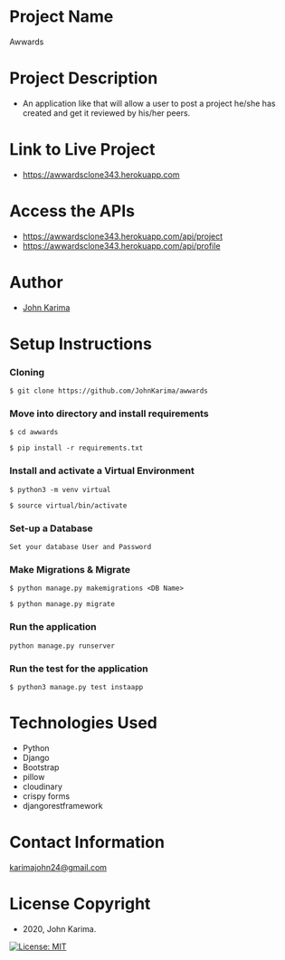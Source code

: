 # Project Name 
Awwards

# Project Description 
-  An application like that will allow a user to post a project he/she has created and get it reviewed by his/her peers.

# Link to Live Project
- https://awwardsclone343.herokuapp.com

# Access the APIs
- https://awwardsclone343.herokuapp.com/api/project
- https://awwardsclone343.herokuapp.com/api/profile

# Author 
- [John Karima](https://github.com/JohnKarima)

# Setup Instructions 

### Cloning
```
$ git clone https://github.com/JohnKarima/awwards
```
### Move into directory and install requirements
```
$ cd awwards

$ pip install -r requirements.txt 
```
### Install and activate a Virtual Environment
```
$ python3 -m venv virtual 

$ source virtual/bin/activate  
```
### Set-up a Database
```
Set your database User and Password 
```
### Make Migrations & Migrate
```
$ python manage.py makemigrations <DB Name> 

$ python manage.py migrate 
```
### Run the application
```
python manage.py runserver 
```
### Run the test for the application
```
$ python3 manage.py test instaapp
```

# Technologies Used
- Python
- Django
- Bootstrap
- pillow
- cloudinary
- crispy forms
- djangorestframework

# Contact Information
karimajohn24@gmail.com

# License Copyright 
- 2020, John Karima.

[![License: MIT](https://img.shields.io/badge/License-MIT-green.svg)](https://opensource.org/licenses/MIT)

